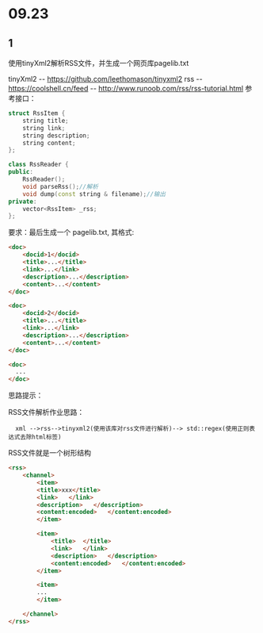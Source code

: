 # 09.23

## 1

使用tinyXml2解析RSS文件，并生成一个网页库pagelib.txt

tinyXml2 -- https://github.com/leethomason/tinyxml2
rss      -- https://coolshell.cn/feed
         -- http://www.runoob.com/rss/rss-tutorial.html
参考接口：

```c++
struct RssItem {
    string title;
    string link;
    string description;
    string content;
};

class RssReader {
public:
    RssReader();
    void parseRss();//解析
    void dump(const string & filename);//输出
private:
    vector<RssItem> _rss;
};   
```

要求：最后生成一个 pagelib.txt, 其格式:

```html
<doc>
    <docid>1</docid>
    <title>...</title>
    <link>...</link>
    <description>...</description>
    <content>...</content>
</doc>

<doc>
    <docid>2</docid>
    <title>...</title>
    <link>...</link>
    <description>...</description>
    <content>...</content>
</doc>

<doc>
  ...
</doc>
```

思路提示：

RSS文件解析作业思路：

      xml -->rss-->tinyxml2(使用该库对rss文件进行解析)--> std::regex(使用正则表达式去除html标签)

RSS文件就是一个树形结构

```html
<rss>
    <channel>
        <item>
        <title>xxx</title>
        <link>   </link>
        <description>   </description>
        <content:encoded>   </content:encoded>
        </item>

        <item>
            <title>  </title>
            <link>   </link>
            <description>   </description>
            <content:encoded>   </content:encoded>
        </item>

        <item>
        ...
        </item>

    </channel>
</rss>
```